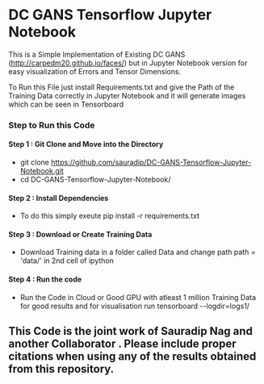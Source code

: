 
# DC GANS Tensorflow Jupyter Notebook

This is a Simple Implementation of Existing DC GANS (http://carpedm20.github.io/faces/) but in Jupyter Notebook version for easy visualization of Errors and Tensor Dimensions.

To Run this File just install Requirements.txt and give the Path of the Training Data correctly in Jupyter Notebook and it will generate images which can be seen in Tensorboard 

### Step to Run this Code

#### Step 1 : Git Clone and Move into the Directory

* git clone https://github.com/sauradip/DC-GANS-Tensorflow-Jupyter-Notebook.git
* cd DC-GANS-Tensorflow-Jupyter-Notebook/

#### Step 2 : Install Dependencies

* To do this simply exeute
pip install -r requirements.txt

#### Step 3 : Download or Create Training Data

* Download Training data in a folder called Data and change path 
 path = 'data/' in 2nd cell of ipython

#### Step 4 : Run the code 

* Run the Code in Cloud or Good GPU with atleast 1 million Training Data for good results and for visualisation run 
 tensorboard --logdir=logs1/




## This Code is the joint work of Sauradip Nag and another Collaborator . Please include proper citations when using any of the results obtained from this repository.
